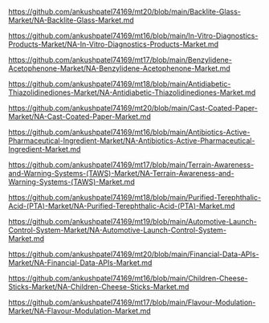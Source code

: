 <p><a href="https://github.com/ankushpatel74169/mt20/blob/main/Backlite-Glass-Market/NA-Backlite-Glass-Market.md">https://github.com/ankushpatel74169/mt20/blob/main/Backlite-Glass-Market/NA-Backlite-Glass-Market.md</a></p><p><a href="https://github.com/ankushpatel74169/mt16/blob/main/In-Vitro-Diagnostics-Products-Market/NA-In-Vitro-Diagnostics-Products-Market.md">https://github.com/ankushpatel74169/mt16/blob/main/In-Vitro-Diagnostics-Products-Market/NA-In-Vitro-Diagnostics-Products-Market.md</a></p><p><a href="https://github.com/ankushpatel74169/mt17/blob/main/Benzylidene-Acetophenone-Market/NA-Benzylidene-Acetophenone-Market.md">https://github.com/ankushpatel74169/mt17/blob/main/Benzylidene-Acetophenone-Market/NA-Benzylidene-Acetophenone-Market.md</a></p><p><a href="https://github.com/ankushpatel74169/mt18/blob/main/Antidiabetic-Thiazolidinediones-Market/NA-Antidiabetic-Thiazolidinediones-Market.md">https://github.com/ankushpatel74169/mt18/blob/main/Antidiabetic-Thiazolidinediones-Market/NA-Antidiabetic-Thiazolidinediones-Market.md</a></p><p><a href="https://github.com/ankushpatel74169/mt20/blob/main/Cast-Coated-Paper-Market/NA-Cast-Coated-Paper-Market.md">https://github.com/ankushpatel74169/mt20/blob/main/Cast-Coated-Paper-Market/NA-Cast-Coated-Paper-Market.md</a></p><p><a href="https://github.com/ankushpatel74169/mt16/blob/main/Antibiotics-Active-Pharmaceutical-Ingredient-Market/NA-Antibiotics-Active-Pharmaceutical-Ingredient-Market.md">https://github.com/ankushpatel74169/mt16/blob/main/Antibiotics-Active-Pharmaceutical-Ingredient-Market/NA-Antibiotics-Active-Pharmaceutical-Ingredient-Market.md</a></p><p><a href="https://github.com/ankushpatel74169/mt17/blob/main/Terrain-Awareness-and-Warning-Systems-(TAWS)-Market/NA-Terrain-Awareness-and-Warning-Systems-(TAWS)-Market.md">https://github.com/ankushpatel74169/mt17/blob/main/Terrain-Awareness-and-Warning-Systems-(TAWS)-Market/NA-Terrain-Awareness-and-Warning-Systems-(TAWS)-Market.md</a></p><p><a href="https://github.com/ankushpatel74169/mt18/blob/main/Purified-Terephthalic-Acid-(PTA)-Market/NA-Purified-Terephthalic-Acid-(PTA)-Market.md">https://github.com/ankushpatel74169/mt18/blob/main/Purified-Terephthalic-Acid-(PTA)-Market/NA-Purified-Terephthalic-Acid-(PTA)-Market.md</a></p><p><a href="https://github.com/ankushpatel74169/mt19/blob/main/Automotive-Launch-Control-System-Market/NA-Automotive-Launch-Control-System-Market.md">https://github.com/ankushpatel74169/mt19/blob/main/Automotive-Launch-Control-System-Market/NA-Automotive-Launch-Control-System-Market.md</a></p><p><a href="https://github.com/ankushpatel74169/mt20/blob/main/Financial-Data-APIs-Market/NA-Financial-Data-APIs-Market.md">https://github.com/ankushpatel74169/mt20/blob/main/Financial-Data-APIs-Market/NA-Financial-Data-APIs-Market.md</a></p><p><a href="https://github.com/ankushpatel74169/mt16/blob/main/Children-Cheese-Sticks-Market/NA-Children-Cheese-Sticks-Market.md">https://github.com/ankushpatel74169/mt16/blob/main/Children-Cheese-Sticks-Market/NA-Children-Cheese-Sticks-Market.md</a></p><p><a href="https://github.com/ankushpatel74169/mt17/blob/main/Flavour-Modulation-Market/NA-Flavour-Modulation-Market.md">https://github.com/ankushpatel74169/mt17/blob/main/Flavour-Modulation-Market/NA-Flavour-Modulation-Market.md</a></p>
